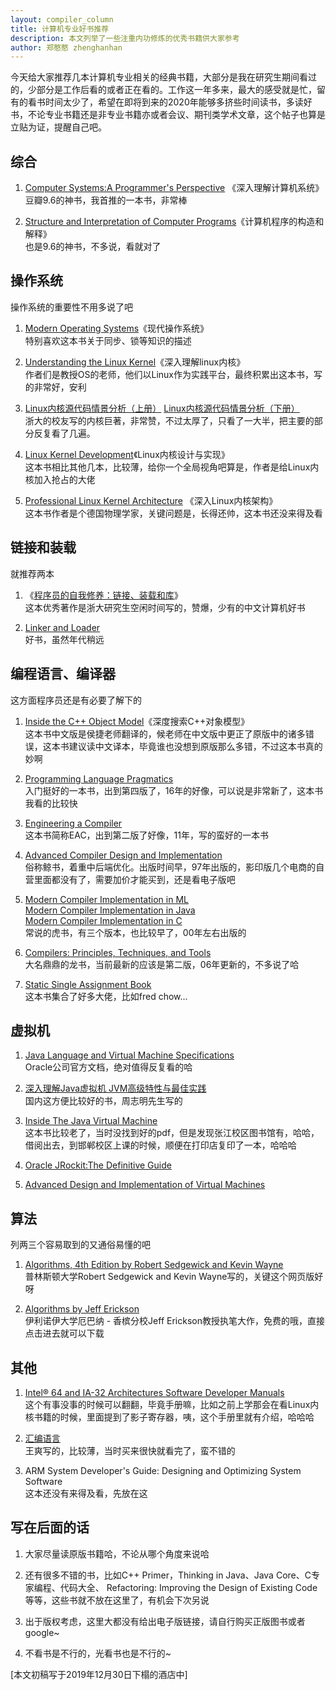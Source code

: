 ```yaml
---
layout: compiler_column
title: 计算机专业好书推荐
description: 本文列举了一些注重内功修炼的优秀书籍供大家参考
author: 郑憨憨 zhenghanhan
---
```


今天给大家推荐几本计算机专业相关的经典书籍，大部分是我在研究生期间看过的，少部分是工作后看的或者正在看的。工作这一年多来，最大的感受就是忙，留有的看书时间太少了，希望在即将到来的2020年能够多挤些时间读书，多读好书，不论专业书籍还是非专业书籍亦或者会议、期刊类学术文章，这个帖子也算是立贴为证，提醒自己吧。

## 综合
1. [Computer Systems:A Programmer's Perspective](https://book.douban.com/subject/26344642/)
《深入理解计算机系统》<br>豆瓣9.6的神书，我首推的一本书，非常棒

2. [Structure and Interpretation of Computer Programs](https://book.douban.com/subject/1451622/)《计算机程序的构造和解释》<br>也是9.6的神书，不多说，看就对了

## 操作系统
操作系统的重要性不用多说了吧
1. [Modern Operating Systems](https://book.douban.com/subject/25864553//)《现代操作系统》<br>特别喜欢这本书关于同步、锁等知识的描述

2. [Understanding the Linux Kernel](https://book.douban.com/subject/1776614/)《深入理解linux内核》<br>作者们是教授OS的老师，他们以Linux作为实践平台，最终积累出这本书，写的非常好，安利

3. [Linux内核源代码情景分析（上册）](https://book.douban.com/subject/1231584/)
[Linux内核源代码情景分析（下册）](https://book.douban.com/subject/1240321/)<br>浙大的校友写的内核巨著，非常赞，不过太厚了，只看了一大半，把主要的部分反复看了几遍。

4. [Linux Kernel Development](https://book.douban.com/subject/5503292/)《Linux内核设计与实现》<br>这本书相比其他几本，比较薄，给你一个全局视角吧算是，作者是给Linux内核加入抢占的大佬

5. [Professional Linux Kernel Architecture](https://book.douban.com/subject/3244090/) 《深入Linux内核架构》<br>这本书作者是个德国物理学家，关键问题是，长得还帅，这本书还没来得及看

## 链接和装载
就推荐两本
 1. 《[程序员的自我修养：链接、装载和库](https://book.douban.com/subject/3652388//)》<br> 这本优秀著作是浙大研究生空闲时间写的，赞爆，少有的中文计算机好书

 2. [Linker and Loader](https://book.douban.com/subject/1436811/)<br>好书，虽然年代稍远

## 编程语言、编译器
这方面程序员还是有必要了解下的
 1. [Inside the C++ Object Model]()《深度搜索C++对象模型》<br>这本书中文版是侯捷老师翻译的，候老师在中文版中更正了原版中的诸多错误，这本书建议读中文译本，毕竟谁也没想到原版那么多错，不过这本书真的妙啊

 2. [Programming Language Pragmatics](https://book.douban.com/subject/26424018/)<br> 入门挺好的一本书，出到第四版了，16年的好像，可以说是非常新了，这本书我看的比较快

 3. [Engineering a Compiler](https://book.douban.com/subject/5288601//)<br>这本书简称EAC，出到第二版了好像，11年，写的蛮好的一本书

 4. [Advanced Compiler Design and Implementation](https://book.douban.com/subject/1821532/)<br> 俗称鲸书，着重中后端优化。出版时间早，97年出版的，影印版几个电商的自营里面都没有了，需要加价才能买到，还是看电子版吧

 5. [Modern Compiler Implementation in ML](https://book.douban.com/subject/1777406/)<br> [Modern Compiler Implementation in Java](https://book.douban.com/subject/1923484/)<br>[Modern Compiler Implementation in C](https://book.douban.com/subject/1886911/)<br>常说的虎书，有三个版本，也比较早了，00年左右出版的

 6. [Compilers: Principles, Techniques, and Tools](https://book.douban.com/subject/5416783/) <br>大名鼎鼎的龙书，当前最新的应该是第二版，06年更新的，不多说了哈

 7. [Static Single Assignment Book](http://ssabook.gforge.inria.fr/latest/book.pdf) <br> 这本书集合了好多大佬，比如fred chow...

## 虚拟机
 1. [Java Language and Virtual Machine Specifications](https://docs.oracle.com/javase/specs/index.html)<br> Oracle公司官方文档，绝对值得反复看的哈

 2. [深入理解Java虚拟机 JVM高级特性与最佳实践](https://book.douban.com/subject/24722612/)<br> 国内这方便比较好的书，周志明先生写的

 3. [Inside The Java Virtual Machine](https://www.artima.com/insidejvm/blurb.html)<br>这本书比较老了，当时没找到好的pdf，但是发现张江校区图书馆有，哈哈，借阅出去，到邯郸校区上课的时候，顺便在打印店复印了一本，哈哈哈

 4. [Oracle JRockit:The Definitive Guide](https://book.douban.com/subject/4873919/)

 5. [Advanced Design and Implementation of Virtual Machines](https://book.douban.com/subject/26687918/)

## 算法
列两三个容易取到的又通俗易懂的吧
1. [Algorithms, 4th Edition by Robert Sedgewick and Kevin Wayne](https://algs4.cs.princeton.edu/home/)<br>普林斯顿大学Robert Sedgewick and Kevin Wayne写的，关键这个网页版好呀

2. [Algorithms by Jeff Erickson](http://jeffe.cs.illinois.edu/teaching/algorithms/)<br>伊利诺伊大学厄巴纳 - 香槟分校Jeff Erickson教授执笔大作，免费的哦，直接点击进去就可以下载

## 其他
1. [Intel® 64 and IA-32 Architectures Software Developer Manuals](https://software.intel.com/en-us/articles/intel-sdm)<br>这个有事没事的时候可以翻翻，毕竟手册嘛，比如之前上学那会在看Linux内核书籍的时候，里面提到了影子寄存器，咦，这个手册里就有介绍，哈哈哈

2. [汇编语言](https://book.douban.com/subject/25726019/)<br>王爽写的，比较薄，当时买来很快就看完了，蛮不错的

3. ARM System Developer's Guide: Designing and Optimizing System Software<br>这本还没有来得及看，先放在这

## 写在后面的话
1. 大家尽量读原版书籍哈，不论从哪个角度来说哈

2. 还有很多不错的书，比如C++ Primer，Thinking in Java、Java Core、C专家编程、代码大全、
Refactoring: Improving the Design of Existing Code等等，这些书就不放在这里了，有机会下次另说

3. 出于版权考虑，这里大都没有给出电子版链接，请自行购买正版图书或者google~

4. 不看书是不行的，光看书也是不行的~

[本文初稿写于2019年12月30日下榻的酒店中]
